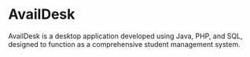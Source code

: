 # AvailDesk
 AvailDesk is a desktop application developed using Java, PHP, and SQL, designed to function as a comprehensive student management system. 
